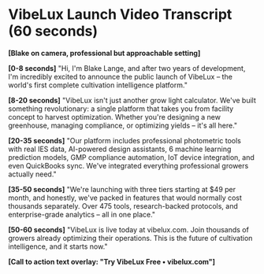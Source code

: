 # VibeLux Launch Video Transcript (60 seconds)

**[Blake on camera, professional but approachable setting]**

**[0-8 seconds]**
"Hi, I'm Blake Lange, and after two years of development, I'm incredibly excited to announce the public launch of VibeLux – the world's first complete cultivation intelligence platform."

**[8-20 seconds]**
"VibeLux isn't just another grow light calculator. We've built something revolutionary: a single platform that takes you from facility concept to harvest optimization. Whether you're designing a new greenhouse, managing compliance, or optimizing yields – it's all here."

**[20-35 seconds]**
"Our platform includes professional photometric tools with real IES data, AI-powered design assistants, 6 machine learning prediction models, GMP compliance automation, IoT device integration, and even QuickBooks sync. We've integrated everything professional growers actually need."

**[35-50 seconds]**
"We're launching with three tiers starting at $49 per month, and honestly, we've packed in features that would normally cost thousands separately. Over 475 tools, research-backed protocols, and enterprise-grade analytics – all in one place."

**[50-60 seconds]**
"VibeLux is live today at vibelux.com. Join thousands of growers already optimizing their operations. This is the future of cultivation intelligence, and it starts now."

**[Call to action text overlay: "Try VibeLux Free • vibelux.com"]**